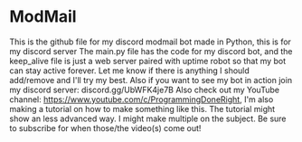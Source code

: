 # ModMail

This is the github file for my discord modmail bot made in Python, this is for my discord server The main.py file has the code for my discord bot, and the keep_alive file is just a web server paired with uptime robot so that my bot can stay active forever. Let me know if there is anything I should add/remove and I'll try my best. Also if you want to see my bot in action join my discord server: discord.gg/UbWFK4je7B Also check out my YouTube channel: https://www.youtube.com/c/ProgrammingDoneRight, I'm also making a tutorial on how to make something like this. The tutorial might show an less advanced way. I might make multiple on the subject. Be sure to subscribe for when those/the video(s) come out!
